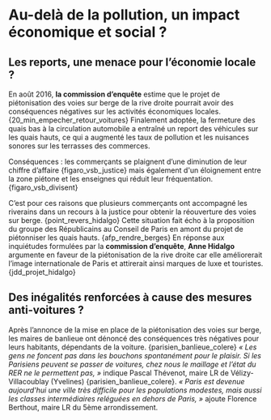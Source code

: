 # Au-delà de la pollution, un impact économique et social ?

## Les reports, une menace pour l’économie locale ?

En août 2016, **la commission d’enquête** estime que le projet de piétonisation des voies sur berge de la rive droite pourrait avoir des conséquences négatives sur les activités économiques locales. {20_min_empecher_retour_voitures} Finalement adoptée, la fermeture des quais bas à la circulation automobile a entraîné un report des véhicules sur les quais hauts, ce qui a augmenté les taux de pollution et les nuisances sonores sur les terrasses des commerces.

Conséquences : les commerçants se plaignent d’une diminution de leur chiffre d’affaire {figaro_vsb_justice} mais également d'un éloignement entre la zone piétone et les enseignes qui réduit leur fréquentation. {figaro_vsb_divisent}

C’est pour ces raisons que plusieurs commerçants ont accompagné les riverains dans un recours à la justice pour obtenir la réouverture des voies sur berge. {point_revers_hidalgo} Cette situation fait écho à la proposition du groupe des Républicains au Conseil de Paris en amont du projet de piétonniser les quais hauts. {afp_rendre_berges} En réponse aux inquiétudes formulées par la **commission d’enquête**, **Anne Hidalgo** argumente en faveur de la piétonisation de la rive droite car elle améliorerait l’image internationale de Paris et attirerait ainsi marques de luxe et touristes. {jdd_projet_hidalgo}

## Des inégalités renforcées à cause des mesures anti-voitures ?

Après l’annonce de la mise en place de la piétonisation des voies sur berge, les maires de banlieue ont dénoncé des conséquences très négatives pour leurs habitants, dépendants de la voiture. {parisien_banlieue_colere} _« Les gens ne foncent pas dans les bouchons spontanément pour le plaisir. Si les Parisiens peuvent se passer de voitures, chez nous le maillage et l’état du RER ne le permettent pas, »_ indique Pascal Thévenot, maire LR de Vélizy-Villacoublay (Yvelines) {parisien_banlieue_colere}. _« Paris est devenue aujourd'hui une ville très difficile pour les populations modestes, mais aussi les classes intermédiaires reléguées en dehors de Paris, »_ ajoute Florence Berthout, maire LR du 5ème arrondissement.
